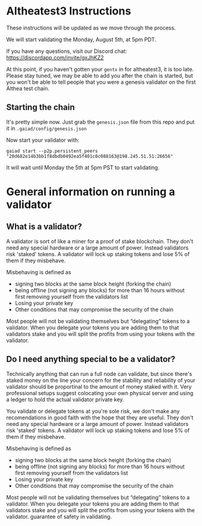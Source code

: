 # Altheatest3 Instructions

These instructions will be updated as we move through the process.

We will start validating the Monday, August 5th, at 5pm PDT.

If you have any questions, visit our Discord chat: https://discordapp.com/invite/gxJhKZ2

At this point, if you haven't gotten your `gentx` in for altheatest3, it is too late. Please stay tuned, we may be able to add you after the chain is started, but you won't be able to tell people that you were a genesis validator on the first Althea test chain.

## Starting the chain

It's pretty simple now. Just grab the `genesis.json` file from this repo and put it in `.gaiad/config/genesis.json`

Now start your validator with:

`gaiad start --p2p.persistent_peers "20d682e14b3bb1f8dbdb0492ea5f401c0c088163@198.245.51.51:26656"`

It will wait until Monday the 5th at 5pm PST to start validating.

# General information on running a validator

## What is a validator?

A validator is sort of like a miner for a proof of stake blockchain. They don't need any special hardware or a large amount of power. Instead validators risk 'staked' tokens. A validator will lock up staking tokens and lose 5% of them if they misbehave.

Misbehaving is defined as

- signing two blocks at the same block height (forking the chain)
- being offline (not signing any blocks) for more than 16 hours without first removing yourself from the validators list
- Losing your private key
- Other conditions that may compromise the security of the chain

Most people will not be validating themselves but “delegating” tokens to a validator. When you delegate your tokens you are adding them to that validators stake and you will split the profits from using your tokens with the validator.

## Do I need anything special to be a validator?

Technically anything that can run a full node can validate, but since there's staked money on the line your concern for the stability and reliability of your validator should be proportinal to the amount of money staked with it. Very professional setups suggest colocating your own physical server and using a ledger to hold the actual validator private key.

You validate or delegate tokens at you're sole risk, we don't make any recomendations in good faith with the hope that they are useful. They don't need any special hardware or a large amount of power. Instead validators risk 'staked' tokens. A validator will lock up staking tokens and lose 5% of them if they misbehave.

Misbehaving is defined as

- signing two blocks at the same block height (forking the chain)
- being offline (not signing any blocks) for more than 16 hours without first removing yourself from the validators list
- Losing your private key
- Other conditions that may compromise the security of the chain

Most people will not be validating themselves but “delegating” tokens to a validator. When you delegate your tokens you are adding them to that validators stake and you will split the profits from using your tokens with the validator.
guarantee of safety in validating.
